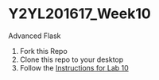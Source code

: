 # Y2YL201617_Week10
Advanced Flask
1. Fork this Repo
2. Clone this repo to your desktop
3.  Follow the [Instructions for Lab 10](https://docs.google.com/document/d/17AhyUbv14YY6ANdPgng5kpwrXkkY4MTj-RA-3pJ3myw/edit?usp=sharing)
